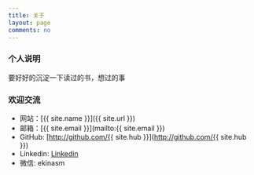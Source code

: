 ```yaml
---
title: 关于
layout: page
comments: no
---
```


### 个人说明
要好好的沉淀一下读过的书，想过的事


### 欢迎交流

* 网站：[{{ site.name }}]({{ site.url }})
* 邮箱：[{{ site.email }}](mailto:{{ site.email }})
* GitHub: [http://github.com/{{ site.hub }}](http://github.com/{{ site.hub }})
* Linkedin: [Linkedin](http://www.linkedin.com/in/datahack)
* 微信: ekinasm
